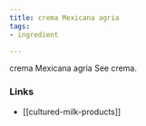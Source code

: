 ```yaml
---
title: crema Mexicana agria
tags:
- ingredient

---
```

crema Mexicana agria See crema.

### Links

* [[cultured-milk-products]]
